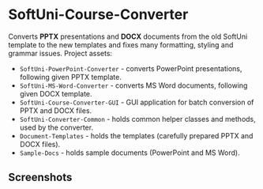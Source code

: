 # SoftUni-Course-Converter

Converts **PPTX** presentations and **DOCX** documents from the old SoftUni template to the new templates and fixes many formatting, styling and grammar issues. Project assets:
  - `SoftUni-PowerPoint-Converter` - converts PowerPoint presentations, following given PPTX template.
  - `SoftUni-MS-Word-Converter` - converts MS Word documents, following given DOCX template.
  - `SoftUni-Course-Converter-GUI` - GUI application for batch conversion of PPTX and DOCX files.
  - `SoftUni-Converter-Common` - holds common helper classes and methods, used by the converter.
  - `Document-Templates` - holds the templates (carefully prepared PPTX and DOCX files).
  - `Sample-Docs` - holds sample documents (PowerPoint and MS Word).

## Screenshots


